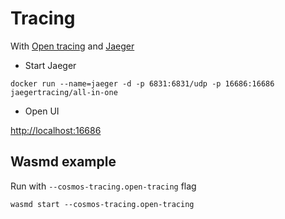 # Tracing
With [Open tracing](https://opentracing.io/) and [Jaeger](https://www.jaegertracing.io/)

* Start Jaeger
```shell
docker run --name=jaeger -d -p 6831:6831/udp -p 16686:16686 jaegertracing/all-in-one
```
* Open UI

[http://localhost:16686](http://localhost:16686)

## Wasmd example
Run with `--cosmos-tracing.open-tracing` flag
```shell
wasmd start --cosmos-tracing.open-tracing
```
